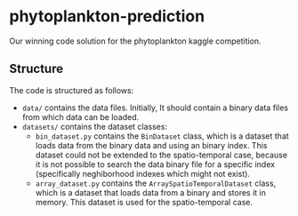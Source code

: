 # phytoplankton-prediction

Our winning code solution for the phytoplankton kaggle competition.

## Structure

The code is structured as follows:


- `data/` contains the data files. Initially, It should contain a binary data files from which data can be loaded.
- `datasets/` contains the dataset classes:
  -  `bin_dataset.py` contains the `BinDataset` class, which is a dataset that loads data from the binary data and using an binary index. This dataset could not be extended to the spatio-temporal case, because it is not possible to search the data binary file for a specific index (specifically neghiborhood indexes which might not exist).
  -  `array_dataset.py` contains the `ArraySpatioTemporalDataset` class, which is a dataset that loads data from a binary and stores it in memory. This dataset is used for the spatio-temporal case.